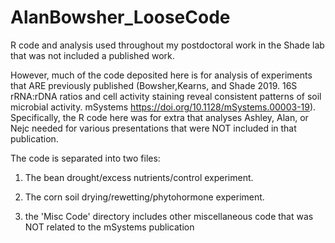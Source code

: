 # AlanBowsher_LooseCode
R code and analysis used throughout my postdoctoral work in the Shade lab that was not included a published work. 

However, much of the code deposited here is for analysis of experiments that ARE previously published (Bowsher,Kearns, and Shade 2019. 16S rRNA:rDNA ratios and cell activity staining reveal consistent patterns of soil microbial activity. mSystems https://doi.org/10.1128/mSystems.00003-19). Specifically, the R code here was for extra that analyses Ashley, Alan, or Nejc needed for various presentations that were NOT included in that publication.

The code is separated into two files:
1) The bean drought/excess nutrients/control experiment.
2) The corn soil drying/rewetting/phytohormone experiment.


3) the 'Misc Code' directory includes other miscellaneous code that was NOT related to the mSystems publication

